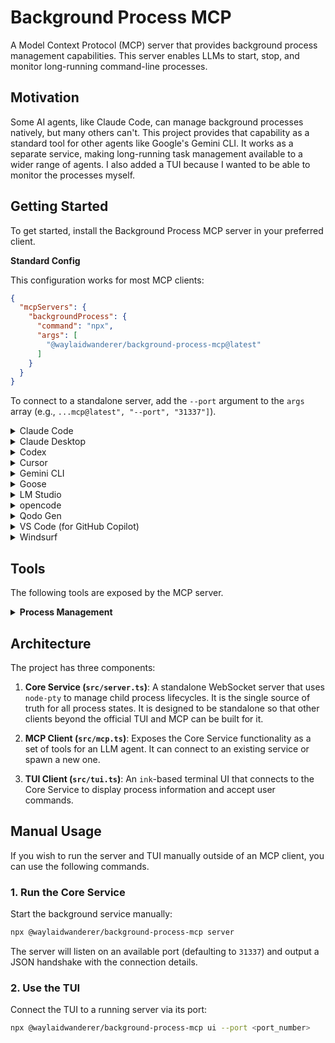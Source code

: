 # Background Process MCP

A Model Context Protocol (MCP) server that provides background process management capabilities. This server enables LLMs to start, stop, and monitor long-running command-line processes.

## Motivation

Some AI agents, like Claude Code, can manage background processes natively, but many others can't. This project provides that capability as a standard tool for other agents like Google's Gemini CLI. It works as a separate service, making long-running task management available to a wider range of agents. I also added a TUI because I wanted to be able to monitor the processes myself.

## Getting Started

To get started, install the Background Process MCP server in your preferred client.

**Standard Config**

This configuration works for most MCP clients:

```json
{
  "mcpServers": {
    "backgroundProcess": {
      "command": "npx",
      "args": [
        "@waylaidwanderer/background-process-mcp@latest"
      ]
    }
  }
}
```

To connect to a standalone server, add the `--port` argument to the `args` array (e.g., `...mcp@latest", "--port", "31337"]`).

<details>
<summary>Claude Code</summary>

Use the Claude Code CLI to add the Background Process MCP server:

```bash
claude mcp add backgroundProcess npx @waylaidwanderer/background-process-mcp@latest
```
</details>

<details>
<summary>Claude Desktop</summary>

Follow the MCP install [guide](https://modelcontextprotocol.io/quickstart/user), use the standard config above.

</details>

<details>
<summary>Codex</summary>

Create or edit the configuration file `~/.codex/config.toml` and add:

```toml
[mcp_servers.backgroundProcess]
command = "npx"
args = ["@waylaidwanderer/background-process-mcp@latest"]
```

For more information, see the [Codex MCP documentation](https://github.com/openai/codex/blob/main/codex-rs/config.md#mcp_servers).

</details>

<details>
<summary>Cursor</summary>

#### Click the button to install:

[<img src="https://cursor.com/deeplink/mcp-install-dark.svg" alt="Install in Cursor">](https://cursor.com/en/install-mcp?name=Background%20Process%20MCP&config=eyJjb21tYW5kIjoibnB4IEB3YXlsYWlkd2FuZGVyZXIvYmFja2dyb3VuZC1wcm9jZXNzLW1jcEBsYXRlc3QifQ==)

#### Or install manually:

Go to `Cursor Settings` -> `MCP` -> `Add new MCP Server`. Name it `backgroundProcess`, use `command` type with the command `npx @waylaidwanderer/background-process-mcp@latest`.

</details>

<details>
<summary>Gemini CLI</summary>

Follow the MCP install [guide](https://github.com/google-gemini/gemini-cli/blob/main/docs/tools/mcp-server.md#configure-the-mcp-server-in-settingsjson), use the standard config above.

</details>

<details>
<summary>Goose</summary>

#### Click the button to install:

[![Install in Goose](https://block.github.io/goose/img/extension-install-dark.svg)](https://block.github.io/goose/extension?cmd=npx&arg=%40waylaidwanderer%2Fbackground-process-mcp%24latest&id=backgroundProcess&name=Background%20Process%20MCP&description=Manage%20long-running%20command-line%20processes.)

#### Or install manually:

Go to `Advanced settings` -> `Extensions` -> `Add custom extension`. Name it `backgroundProcess`, use type `STDIO`, and set the `command` to `npx @waylaidwanderer/background-process-mcp@latest`. Click "Add Extension".
</details>

<details>
<summary>LM Studio</summary>

#### Click the button to install:

[![Add MCP Server backgroundProcess to LM Studio](https://files.lmstudio.ai/deeplink/mcp-install-light.svg)](https://lmstudio.ai/install-mcp?name=backgroundProcess&config=eyJjb21tYW5kIjoibnB4IiwiYXJncyI6WyJAd2F5bGFpZHdhbmRlcmVyL2JhY2tncm91bmQtcHJvY2Vzcy1tY3BAbGF0ZXN0Il19)

#### Or install manually:

Go to `Program` in the right sidebar -> `Install` -> `Edit mcp.json`. Use the standard config above.
</details>

<details>
<summary>opencode</summary>

Follow the MCP Servers [documentation](https://opencode.ai/docs/mcp-servers/). For example in `~/.config/opencode/opencode.json`:

```json
{
  "$schema": "https://opencode.ai/config.json",
  "mcp": {
    "backgroundProcess": {
      "type": "local",
      "command": [
        "npx",
        "@waylaidwanderer/background-process-mcp@latest"
      ],
      "enabled": true
    }
  }
}
```
</details>

<details>
<summary>Qodo Gen</summary>

Open [Qodo Gen](https://docs.qodo.ai/qodo-documentation/qodo-gen) chat panel in VSCode or IntelliJ → Connect more tools → + Add new MCP → Paste the standard config above.

Click `Save`.
</details>

<details>
<summary>VS Code (for GitHub Copilot)</summary>

#### Click the button to install:

[<img src="https://img.shields.io/badge/VS_Code-VS_Code?style=flat-square&label=Install%20Server&color=0098FF" alt="Install in VS Code">](https://insiders.vscode.dev/redirect?url=vscode%3Amcp%2Finstall%3F%7B%22name%22%3A%22backgroundProcess%22%2C%22command%22%3A%22npx%22%2C%22args%22%3A%5B%22%40waylaidwanderer%2Fbackground-process-mcp%40latest%22%5D%7D) [<img alt="Install in VS Code Insiders" src="https://img.shields.io/badge/VS_Code_Insiders-VS_Code_Insiders?style=flat-square&label=Install%20Server&color=24bfa5">](https://insiders.vscode.dev/redirect?url=vscode-insiders%3Amcp%2Finstall%3F%7B%22name%22%3A%22backgroundProcess%22%2C%22command%22%3A%22npx%22%2C%22args%22%3A%5B%22%40waylaidwanderer%2Fbackground-process-mcp%40latest%22%5D%7D)

#### Or install manually:

Follow the MCP install [guide](https://code.visualstudio.com/docs/copilot/chat/mcp-servers#_add-an-mcp-server), use the standard config above. You can also install the server using the VS Code CLI:

```bash
# For VS Code
code --add-mcp '{"name":"backgroundProcess","command":"npx","args":["@waylaidwanderer/background-process-mcp@latest"]}'
```
</details>

<details>
<summary>Windsurf</summary>

Follow Windsurf MCP [documentation](https://docs.windsurf.com/windsurf/cascade/mcp). Use the standard config above.

</details>

## Tools

The following tools are exposed by the MCP server.

<details>
<summary><b>Process Management</b></summary>

- **start_process**
  - Description: Starts a new process in the background.
  - Parameters:
    - `command` (string): The shell command to execute.
  - Returns: A confirmation message with the new process ID.

- **stop_process**
  - Description: Stops a running process.
  - Parameters:
    - `processId` (string): The UUID of the process to stop.
  - Returns: A confirmation message.

- **clear_process**
  - Description: Clears a stopped process from the list.
  - Parameters:
    - `processId` (string): The UUID of the process to clear.
  - Returns: A confirmation message.

- **get_process_output**
  - Description: Gets the recent output for a process. Can specify `head` for the first N lines or `tail` for the last N lines.
  - Parameters:
    - `processId` (string): The UUID of the process to get output from.
    - `head` (number, optional): The number of lines to get from the beginning of the output.
    - `tail` (number, optional): The number of lines to get from the end of the output.
  - Returns: The requested process output as a single string.

- **list_processes**
  - Description: Gets a list of all processes being managed by the Core Service.
  - Parameters: None
  - Returns: A JSON string representing an array of all process states.

- **get_server_status**
  - Description: Gets the current status of the Core Service.
  - Parameters: None
  - Returns: A JSON string containing server status information (version, port, PID, uptime, process counts).

</details>

## Architecture

The project has three components:

1.  **Core Service (`src/server.ts`)**: A standalone WebSocket server that uses `node-pty` to manage child process lifecycles. It is the single source of truth for all process states. It is designed to be standalone so that other clients beyond the official TUI and MCP can be built for it.

2.  **MCP Client (`src/mcp.ts`)**: Exposes the Core Service functionality as a set of tools for an LLM agent. It can connect to an existing service or spawn a new one.

3.  **TUI Client (`src/tui.ts`)**: An `ink`-based terminal UI that connects to the Core Service to display process information and accept user commands.

## Manual Usage

If you wish to run the server and TUI manually outside of an MCP client, you can use the following commands.

### 1. Run the Core Service

Start the background service manually:

```bash
npx @waylaidwanderer/background-process-mcp server
```

The server will listen on an available port (defaulting to `31337`) and output a JSON handshake with the connection details.

### 2. Use the TUI

Connect the TUI to a running server via its port:

```bash
npx @waylaidwanderer/background-process-mcp ui --port <port_number>
```